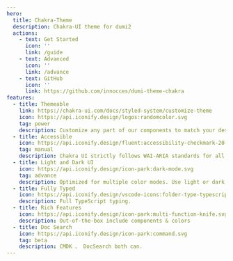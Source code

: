 ```yaml
---
hero:
  title: Chakra-Theme
  description: Chakra-UI theme for dumi2
  actions:
    - text: Get Started
      icon: ''
      link: /guide
    - text: Advanced
      icon: ''
      link: /advance
    - text: GitHub
      icon: ''
      link: https://github.com/innocces/dumi-theme-chakra
features:
  - title: Themeable
    link: https://chakra-ui.com/docs/styled-system/customize-theme
    icon: https://api.iconify.design/logos:randomcolor.svg
    tag: power
    description: Customize any part of our components to match your design needs.
  - title: Accessible
    icon: https://api.iconify.design/fluent:accessibility-checkmark-20-regular.svg
    tag: manual
    description: Chakra UI strictly follows WAI-ARIA standards for all components.
  - title: Light and Dark UI
    icon: https://api.iconify.design/icon-park:dark-mode.svg
    tag: advance
    description: Optimized for multiple color modes. Use light or dark, your choice.
  - title: Fully Typed
    icon: https://api.iconify.design/vscode-icons:folder-type-typescript.svg
    description: Full TypeScript typing.
  - title: Rich Features
    icon: https://api.iconify.design/icon-park:multi-function-knife.svg
    description: Out-of-the-box include components & colors
  - title: Doc Search
    icon: https://api.iconify.design/icon-park:command.svg
    tag: beta
    description: CMDK 、 DocSearch both can.
---
```

